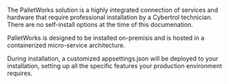 The PalletWorks solution is a highly integrated connection of services and hardware that require professional installation by a Cybertrol technician. There are no self-install options at the time of this documenation.

PalletWorks is designed to be installed on-premisis and is hosted in a containerized micro-service architecture.

During installation, a customized appsettings.json will be deployed to your installation, setting up all the specific features your production environment requires.